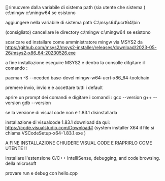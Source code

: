 []rimuovere dalla variabile di sistema path (sia utente che sistema ) c:\mingw   c:\mingw64  se esistono 

aggiungere nella variabile di sistema path  C:\msys64\ucrt64\bin 

(consigliato) cancellare le directory c:\mingw  c:\mingw64  se esistono

scaricare ed installare come amministratore mingw via MSYS2  da https://github.com/msys2/msys2-installer/releases/download/2023-05-26/msys2-x86_64-20230526.exe 

a fine installazione eseguire MSYS2 e dentro la consolle difgitare il comando :

pacman -S --needed base-devel mingw-w64-ucrt-x86_64-toolchain

premere invio, invio e  e accettare tutti i default 


aprire un prompt dei comandi  e digitare i comandi :
gcc --version
g++ --version
gdb --version


se la versione di visual code non è 1.83.1  disinstallarla

installazione di visualcode 1.83.1  download da qui: https://code.visualstudio.com/Download# (system installer X64 il file si chiama VSCodeSetup-x64-1.83.1.exe ) 

A FINE INSTALLAZIONE CHIUDERE VISUAL CODE E RIAPRIRLO COME UTENTE !!


installare l'estensione C/C++ IntelliSense, debugging, and code browsing. della microsoft


provare run e debug con hello.cpp 
